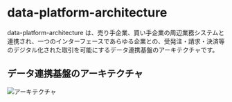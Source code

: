 # data-platform-architecture
data-platform-architecture は、売り手企業、買い手企業の周辺業務システムと連携され、一つのインターフェースであらゆる企業との、受発注・請求・決済等のデジタル化された取引を可能にするデータ連携基盤のアーキテクチャです。

## データ連携基盤のアーキテクチャ

![アーキテクチャ](documents/architecture2022_1207-v1.24.drawio.png)   

